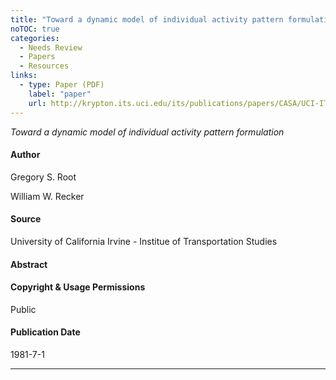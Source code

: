 ```yaml
---
title: "Toward a dynamic model of individual activity pattern formulation"
noTOC: true
categories:
  - Needs Review
  - Papers
  - Resources
links:
  - type: Paper (PDF)
    label: "paper"
    url: http://krypton.its.uci.edu/its/publications/papers/CASA/UCI-ITS-AS-WP-81-2.pdf
---
```



*Toward a dynamic model of individual activity pattern formulation*

#### Author

Gregory S. Root

William W. Recker

#### Source

University of California Irvine - Institue of Transportation Studies

#### Abstract

#### Copyright & Usage Permissions

Public

#### Publication Date

1981-7-1

------------------------------------------------------------------------



